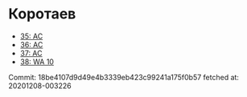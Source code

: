 # Коротаев
- [35: AC](35.md)
- [36: AC](36.md)
- [37: AC](37.md)
- [38: WA 10](38.md)

Commit: 18be4107d9d49e4b3339eb423c99241a175f0b57
 fetched at: 20201208-003226
